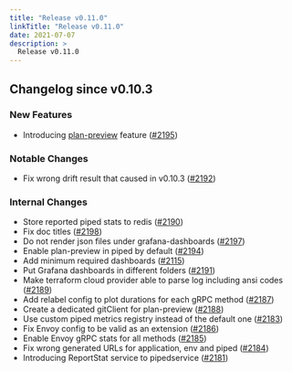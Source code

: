 ```yaml
---
title: "Release v0.11.0"
linkTitle: "Release v0.11.0"
date: 2021-07-07
description: >
  Release v0.11.0
---
```


## Changelog since v0.10.3

### New Features 
* Introducing [plan-preview](https://pipecd.dev/docs/user-guide/plan-preview/) feature ([#2195](https://github.com/pipe-cd/pipe/pull/2195))

### Notable Changes
* Fix wrong drift result that caused in v0.10.3 ([#2192](https://github.com/pipe-cd/pipe/pull/2192))

### Internal Changes
* Store reported piped stats to redis ([#2190](https://github.com/pipe-cd/pipe/pull/2190))
* Fix doc titles ([#2198](https://github.com/pipe-cd/pipe/pull/2198))
* Do not render json files under grafana-dashboards ([#2197](https://github.com/pipe-cd/pipe/pull/2197))
* Enable plan-preview in piped by default ([#2194](https://github.com/pipe-cd/pipe/pull/2194))
* Add minimum required dashboards ([#2115](https://github.com/pipe-cd/pipe/pull/2115))
* Put Grafana dashboards in different folders ([#2191](https://github.com/pipe-cd/pipe/pull/2191))
* Make terraform cloud provider able to parse log including ansi codes ([#2189](https://github.com/pipe-cd/pipe/pull/2189))
* Add relabel config to plot durations for each gRPC method ([#2187](https://github.com/pipe-cd/pipe/pull/2187))
* Create a dedicated gitClient for plan-preview ([#2188](https://github.com/pipe-cd/pipe/pull/2188))
* Use custom piped metrics registry instead of the default one ([#2183](https://github.com/pipe-cd/pipe/pull/2183))
* Fix Envoy config to be valid as an extension ([#2186](https://github.com/pipe-cd/pipe/pull/2186))
* Enable Envoy gRPC stats for all methods ([#2185](https://github.com/pipe-cd/pipe/pull/2185))
* Fix wrong generated URLs for application, env and piped ([#2184](https://github.com/pipe-cd/pipe/pull/2184))
* Introducing ReportStat service to pipedservice ([#2181](https://github.com/pipe-cd/pipe/pull/2181))
